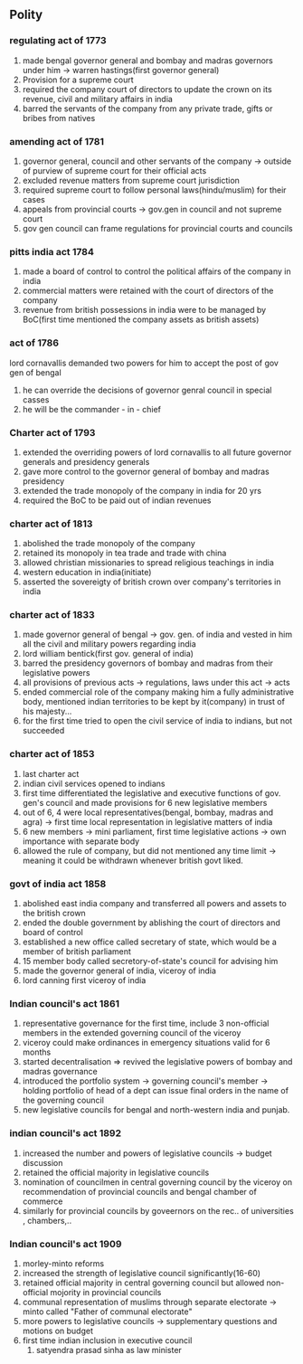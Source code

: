 ## Polity
### regulating act of 1773
1. made bengal governor general and bombay and madras governors under him -> warren hastings(first governor general)
2. Provision for a supreme court
3. required the company court of directors to update the crown on its revenue, civil and military affairs in india
4. barred the servants of the company from any private trade, gifts or bribes from natives
### amending act of 1781
1. governor general, council and other servants of the company -> outside of purview of supreme court for their official acts
2. excluded revenue matters from supreme court jurisdiction
3. required supreme court to follow personal laws(hindu/muslim) for their cases
4. appeals from provincial courts -> gov.gen in council and not supreme court
5. gov gen council can frame regulations for provincial courts and councils
### pitts india act 1784
1. made a board of control to control the political affairs of the company in india
2. commercial matters were retained with the court of directors of the company
3. revenue from british possessions in india were to be managed by BoC(first time mentioned the company assets as british assets)
### act of 1786
lord cornavallis demanded two powers for him to accept the post of gov gen of bengal
1. he can override the decisions of governor genral council in special casses
2. he will be the commander - in - chief
### Charter act of 1793
1. extended the overriding powers of lord cornavallis to all future governor generals and presidency generals
2. gave more control to the governor general of bombay and madras presidency
3. extended the trade monopoly of the company in india for 20 yrs
4. required the BoC to be paid out of indian revenues
### charter act of 1813
1. abolished the trade monopoly of the company
2. retained its monopoly in tea trade and trade with china
3. allowed christian missionaries to spread religious teachings in india
4. western education in india(initiate)
5. asserted the sovereigty of british crown over company's territories in india
### charter act of 1833
1. made governor general of bengal -> gov. gen. of india and vested in him all the civil and military powers regarding india
2. lord william bentick(first gov. general of india)
3. barred the presidency governors of bombay and madras from their legislative powers
4. all provisions of previous acts -> regulations, laws under this act -> acts
5. ended commercial role of the company making him a fully administrative body, mentioned indian territories to be kept by it(company) in trust of his majesty...
6. for the first time tried to open the civil service of india to indians, but not succeeded
### charter act of 1853
1. last charter act
2. indian civil services opened to indians
3. first time differentiated the legislative and executive functions of gov. gen's council and made provisions for 6 new legislative members
4. out of 6, 4 were local representatives(bengal, bombay, madras and agra) -> first time local representation in legislative matters of india
5. 6 new members -> mini parliament, first time legislative actions -> own importance with separate body
6. allowed the rule of company, but did not mentioned any time limit -> meaning it could be withdrawn whenever british govt liked.
### govt of india act 1858
1. abolished east india company and transferred all powers and assets to the british crown
2. ended the double government by ablishing the court of directors and board of control
3. established a new office called secretary of state, which would be a member of british parliament
4. 15 member body called secretory-of-state's council for advising him
5. made the governor general of india, viceroy of india
6. lord canning first viceroy of india

### Indian council's act 1861
1. representative governance for the first time, include 3 non-official members in the extended governing council of the viceroy
2. viceroy could make ordinances in emergency situations valid for 6 months
3. started decentralisation => revived the legislative powers of bombay and madras governance
4. introduced the portfolio system -> governing council's member -> holding portfolio of head of a dept can issue final orders in the name of the governing council
5. new legislative councils for bengal and north-western india and punjab.
### indian council's act 1892
1. increased the number and powers of legislative councils -> budget discussion
2. retained the official majority in legislative councils
3. nomination of councilmen in central governing council by the viceroy on recommendation of provincial councils and bengal chamber of commerce
4. similarly for provincial councils by goveernors on the rec.. of universities , chambers,..
### Indian council's act 1909
1. morley-minto reforms
2. increased the strength of legislative council significantly(16-60)
3. retained official majority in central governing council but allowed non-official mojority in provincial councils
4. communal representation of muslims through separate electorate -> minto called "Father of communal electorate"
5. more powers to legislative councils -> supplementary questions and motions on budget
6. first time indian inclusion in executive council
	1. satyendra prasad sinha as law minister
